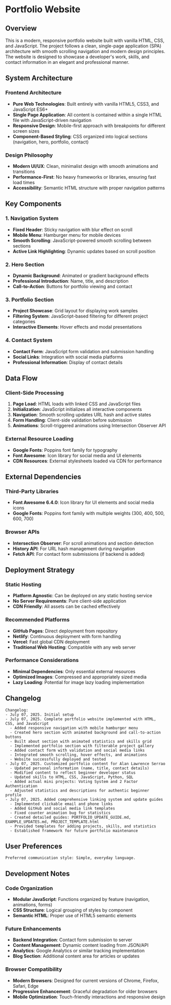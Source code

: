 # Portfolio Website

## Overview

This is a modern, responsive portfolio website built with vanilla HTML, CSS, and JavaScript. The project follows a clean, single-page application (SPA) architecture with smooth scrolling navigation and modern design principles. The website is designed to showcase a developer's work, skills, and contact information in an elegant and professional manner.

## System Architecture

### Frontend Architecture
- **Pure Web Technologies**: Built entirely with vanilla HTML5, CSS3, and JavaScript ES6+
- **Single Page Application**: All content is contained within a single HTML file with JavaScript-driven navigation
- **Responsive Design**: Mobile-first approach with breakpoints for different screen sizes
- **Component-Based Styling**: CSS organized into logical sections (navigation, hero, portfolio, contact)

### Design Philosophy
- **Modern UI/UX**: Clean, minimalist design with smooth animations and transitions
- **Performance-First**: No heavy frameworks or libraries, ensuring fast load times
- **Accessibility**: Semantic HTML structure with proper navigation patterns

## Key Components

### 1. Navigation System
- **Fixed Header**: Sticky navigation with blur effect on scroll
- **Mobile Menu**: Hamburger menu for mobile devices
- **Smooth Scrolling**: JavaScript-powered smooth scrolling between sections
- **Active Link Highlighting**: Dynamic updates based on scroll position

### 2. Hero Section
- **Dynamic Background**: Animated or gradient background effects
- **Professional Introduction**: Name, title, and description
- **Call-to-Action**: Buttons for portfolio viewing and contact

### 3. Portfolio Section
- **Project Showcase**: Grid layout for displaying work samples
- **Filtering System**: JavaScript-based filtering for different project categories
- **Interactive Elements**: Hover effects and modal presentations

### 4. Contact System
- **Contact Form**: JavaScript form validation and submission handling
- **Social Links**: Integration with social media platforms
- **Professional Information**: Display of contact details

## Data Flow

### Client-Side Processing
1. **Page Load**: HTML loads with linked CSS and JavaScript files
2. **Initialization**: JavaScript initializes all interactive components
3. **Navigation**: Smooth scrolling updates URL hash and active states
4. **Form Handling**: Client-side validation before submission
5. **Animations**: Scroll-triggered animations using Intersection Observer API

### External Resource Loading
- **Google Fonts**: Poppins font family for typography
- **Font Awesome**: Icon library for social media and UI elements
- **CDN Resources**: External stylesheets loaded via CDN for performance

## External Dependencies

### Third-Party Libraries
- **Font Awesome 6.4.0**: Icon library for UI elements and social media icons
- **Google Fonts**: Poppins font family with multiple weights (300, 400, 500, 600, 700)

### Browser APIs
- **Intersection Observer**: For scroll animations and section detection
- **History API**: For URL hash management during navigation
- **Fetch API**: For contact form submissions (if backend is added)

## Deployment Strategy

### Static Hosting
- **Platform Agnostic**: Can be deployed on any static hosting service
- **No Server Requirements**: Pure client-side application
- **CDN Friendly**: All assets can be cached effectively

### Recommended Platforms
- **GitHub Pages**: Direct deployment from repository
- **Netlify**: Continuous deployment with form handling
- **Vercel**: Fast global CDN deployment
- **Traditional Web Hosting**: Compatible with any web server

### Performance Considerations
- **Minimal Dependencies**: Only essential external resources
- **Optimized Images**: Compressed and appropriately sized media
- **Lazy Loading**: Potential for image lazy loading implementation

## Changelog

```
Changelog:
- July 07, 2025. Initial setup
- July 07, 2025. Complete portfolio website implemented with HTML, CSS, and JavaScript
  - Added responsive navigation with mobile hamburger menu
  - Created hero section with animated background and call-to-action buttons
  - Built about section with animated statistics and skills grid
  - Implemented portfolio section with filterable project gallery
  - Added contact form with validation and social media links
  - Integrated smooth scrolling, hover effects, and animations
  - Website successfully deployed and tested
- July 07, 2025. Customized portfolio content for Alan Lawrence Serrao
  - Updated personal information (name, title, contact details)
  - Modified content to reflect beginner developer status
  - Updated skills to HTML, CSS, JavaScript, Python, SQL
  - Added actual mini projects: Voting System and 2 Factor Authentication
  - Adjusted statistics and descriptions for authentic beginner profile
- July 07, 2025. Added comprehensive linking system and update guides
  - Implemented clickable email and phone links
  - Added GitHub and social media link templates
  - Fixed counter animation bug for statistics
  - Created detailed guides: PORTFOLIO_UPDATE_GUIDE.md, EXAMPLE_UPDATES.md, PROJECT_TEMPLATE.html
  - Provided templates for adding projects, skills, and statistics
  - Established framework for future portfolio maintenance
```

## User Preferences

```
Preferred communication style: Simple, everyday language.
```

## Development Notes

### Code Organization
- **Modular JavaScript**: Functions organized by feature (navigation, animations, forms)
- **CSS Structure**: Logical grouping of styles by component
- **Semantic HTML**: Proper use of HTML5 semantic elements

### Future Enhancements
- **Backend Integration**: Contact form submission to server
- **Content Management**: Dynamic content loading from JSON/API
- **Analytics**: Google Analytics or similar tracking implementation
- **Blog Section**: Additional content area for articles or updates

### Browser Compatibility
- **Modern Browsers**: Designed for current versions of Chrome, Firefox, Safari, Edge
- **Progressive Enhancement**: Graceful degradation for older browsers
- **Mobile Optimization**: Touch-friendly interactions and responsive design
